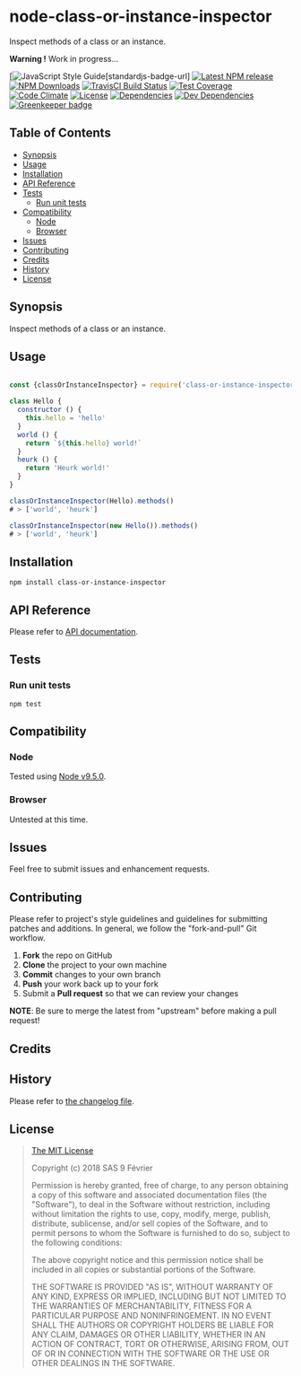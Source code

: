 [npm-badge]: https://img.shields.io/npm/v/class-or-instance-inspector.svg
[npm-badge-url]: https://www.npmjs.com/package/class-or-instance-inspector
[npm-downloads-badge]: https://img.shields.io/npm/dt/class-or-instance-inspector.svg
[npm-downloads-url]: https://npmjs.org/package/class-or-instance-inspector
[travis-badge]: https://img.shields.io/travis/9fv/node-class-or-instance-inspector/master.svg?label=TravisCI
[travis-badge-url]: https://travis-ci.org/9fv/node-class-or-instance-inspector
[circle-badge]: https://circleci.com/gh/9fv/node-class-or-instance-inspector/tree/master.svg?style=svg&circle-token=
[circle-badge-url]: https://circleci.com/gh/9fv/node-class-or-instance-inspector/tree/master
[coveralls-badge]: https://coveralls.io/repos/github/9fv/node-class-or-instance-inspector/badge.svg?branch=master
[coveralls-badge-url]: https://coveralls.io/github/9fv/node-class-or-instance-inspector?branch=master
[codeclimate-badge]: https://img.shields.io/codeclimate/github/9fv/node-class-or-instance-inspector.svg
[codeclimate-badge-url]: https://codeclimate.com/github/9fv/node-class-or-instance-inspector
[ember-observer-badge]: http://emberobserver.com/badges/node-class-or-instance-inspector.svg
[ember-observer-badge-url]: http://emberobserver.com/addons/node-class-or-instance-inspector
[license-badge]: https://img.shields.io/npm/l/class-or-instance-inspector.svg
[license-badge-url]: LICENSE.md
[dependencies-badge]: https://img.shields.io/david/9fv/node-class-or-instance-inspector.svg
[dependencies-badge-url]: https://david-dm.org/9fv/node-class-or-instance-inspector
[devDependencies-badge]: https://img.shields.io/david/dev/9fv/node-class-or-instance-inspector.svg
[devDependencies-badge-url]: https://david-dm.org/9fv/node-class-or-instance-inspector#info=devDependencies
[greenkeeper-badge]: https://badges.greenkeeper.io/9fv/node-class-or-instance-inspector.svg
[greenkeeper-badge-url]: https://greenkeeper.io/
[standardjs-badge]: https://img.shields.io/badge/code_style-standard-brightgreen.svg
[standard-badge-url]: https://standardjs.com


node-class-or-instance-inspector
====================

Inspect methods of a class or an instance.

**Warning !** Work in progress...

[![JavaScript Style Guide][standardjs-badge][standardjs-badge-url]
[![Latest NPM release][npm-badge]][npm-badge-url]
[![NPM Downloads][npm-downloads-badge]][npm-downloads-url]
[![TravisCI Build Status][travis-badge]][travis-badge-url]
[![Test Coverage][coveralls-badge]][coveralls-badge-url]
[![Code Climate][codeclimate-badge]][codeclimate-badge-url]
[![License][license-badge]][license-badge-url]
[![Dependencies][dependencies-badge]][dependencies-badge-url] 
[![Dev Dependencies][devDependencies-badge]][devDependencies-badge-url]
[![Greenkeeper badge][greenkeeper-badge]][greenkeeper-badge-url]

## Table of Contents

* [Synopsis](#synopsis)
* [Usage](#usage)
* [Installation](#installation)
* [API Reference](#api-reference)
* [Tests](#tests)
  * [Run unit tests](#tests_run-unit-tests)
* [Compatibility](#compatibility)
  * [Node](#compatibility_node)
  * [Browser](#compatibility_browser)
* [Issues](#issues)
* [Contributing](#contributing)
* [Credits](#credits)
* [History](#history)
* [License](#license)

## <a name="synopsis"> Synopsis

Inspect methods of a class or an instance.

## <a name="usage"> Usage

```javascript

const {classOrInstanceInspector} = require('class-or-instance-inspector');

class Hello {
  constructor () {
    this.hello = 'hello'
  }
  world () {
    return `${this.hello} world!`
  }
  heurk () {
    return 'Heurk world!'
  }
}

classOrInstanceInspector(Hello).methods()
# > ['world', 'heurk']

classOrInstanceInspector(new Hello()).methods()
# > ['world', 'heurk']

```

## <a name="installation"> Installation

    npm install class-or-instance-inspector

## <a name="api-reference"> API Reference

Please refer to [API documentation](docs/API.md).

## <a name="test"> Tests

### <a name="tests_run-unit-tests"> Run unit tests

    npm test

## <a name="compatibility"> Compatibility

### <a name="compatibility_node"> Node

Tested using [Node v9.5.0](https://nodejs.org/dist/v9.5.0/docs/api/).

### <a name="compatibility_browser"> Browser

Untested at this time.

## <a name="issues"> Issues

Feel free to submit issues and enhancement requests.

## <a name="contributing"> Contributing

Please refer to project's style guidelines and guidelines for submitting patches and additions. In general, we follow the "fork-and-pull" Git workflow.

 1. **Fork** the repo on GitHub
 2. **Clone** the project to your own machine
 3. **Commit** changes to your own branch
 4. **Push** your work back up to your fork
 5. Submit a **Pull request** so that we can review your changes

**NOTE**: Be sure to merge the latest from "upstream" before making a pull request!

## <a name="credits"> Credits

## <a name="history"> History

Please refer to [the changelog file](docs/CHANGELOG.md).

## <a name="license"> License

>
> [The MIT License](https://opensource.org/licenses/MIT)
>
> Copyright (c) 2018 SAS 9 Février
>
> Permission is hereby granted, free of charge, to any person obtaining a copy
> of this software and associated documentation files (the "Software"), to deal
> in the Software without restriction, including without limitation the rights
> to use, copy, modify, merge, publish, distribute, sublicense, and/or sell
> copies of the Software, and to permit persons to whom the Software is
> furnished to do so, subject to the following conditions:
>
> The above copyright notice and this permission notice shall be included in all
> copies or substantial portions of the Software.
>
> THE SOFTWARE IS PROVIDED "AS IS", WITHOUT WARRANTY OF ANY KIND, EXPRESS OR
> IMPLIED, INCLUDING BUT NOT LIMITED TO THE WARRANTIES OF MERCHANTABILITY,
> FITNESS FOR A PARTICULAR PURPOSE AND NONINFRINGEMENT. IN NO EVENT SHALL THE
>AUTHORS OR COPYRIGHT HOLDERS BE LIABLE FOR ANY CLAIM, DAMAGES OR OTHER
> LIABILITY, WHETHER IN AN ACTION OF CONTRACT, TORT OR OTHERWISE, ARISING FROM,
> OUT OF OR IN CONNECTION WITH THE SOFTWARE OR THE USE OR OTHER DEALINGS IN THE
> SOFTWARE.
>
